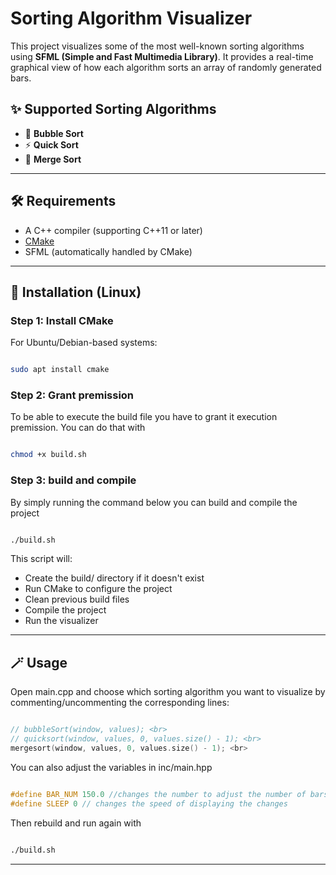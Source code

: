# Sorting Algorithm Visualizer

This project visualizes some of the most well-known sorting algorithms using **SFML (Simple and Fast Multimedia Library)**. It provides a real-time graphical view of how each algorithm sorts an array of randomly generated bars.

## ✨ Supported Sorting Algorithms

- 🫧 **Bubble Sort**
- ⚡ **Quick Sort**
- 🧩 **Merge Sort**

---

## 🛠 Requirements

- A C++ compiler (supporting C++11 or later)
- [CMake](https://cmake.org/)
- SFML (automatically handled by CMake)

---

## 🐧 Installation (Linux)

### Step 1: Install CMake

For Ubuntu/Debian-based systems:

```bash

sudo apt install cmake

```

### Step 2: Grant premission

To be able to execute the build file you have to grant it execution premission. You can do that with

```bash

chmod +x build.sh

```

### Step 3: build and compile

By simply running the command below you can build and compile the project

```bash

./build.sh

```

This script will:

 - Create the build/ directory if it doesn't exist
 - Run CMake to configure the project
 - Clean previous build files
 - Compile the project
 - Run the visualizer

---

## 🪄 Usage

Open main.cpp and choose which sorting algorithm you want to visualize by commenting/uncommenting the corresponding lines:

```cpp

// bubbleSort(window, values); <br>
// quicksort(window, values, 0, values.size() - 1); <br>
mergesort(window, values, 0, values.size() - 1); <br>

```

You can also adjust the variables in inc/main.hpp <br>

```cpp

#define BAR_NUM 150.0 //changes the number to adjust the number of bars to sort. keep it float e.g x.0
#define SLEEP 0 // changes the speed of displaying the changes

```

Then rebuild and run again with

```bash

./build.sh

```

---